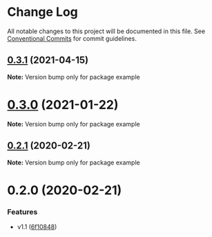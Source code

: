 # Change Log

All notable changes to this project will be documented in this file.
See [Conventional Commits](https://conventionalcommits.org) for commit guidelines.

## [0.3.1](https://github.com/hupe1980/react-recaptcha-hook/compare/example@0.3.0...example@0.3.1) (2021-04-15)

**Note:** Version bump only for package example





# [0.3.0](https://github.com/hupe1980/react-recaptcha-hook/compare/example@0.2.1...example@0.3.0) (2021-01-22)

**Note:** Version bump only for package example





## [0.2.1](https://github.com/hupe1980/react-recaptcha-hook/compare/example@0.2.0...example@0.2.1) (2020-02-21)

**Note:** Version bump only for package example





# 0.2.0 (2020-02-21)


### Features

* v1.1 ([6f10848](https://github.com/hupe1980/react-recaptcha-hook/commit/6f10848ccc1c045f963dbab3acf70d23f39547ec))
